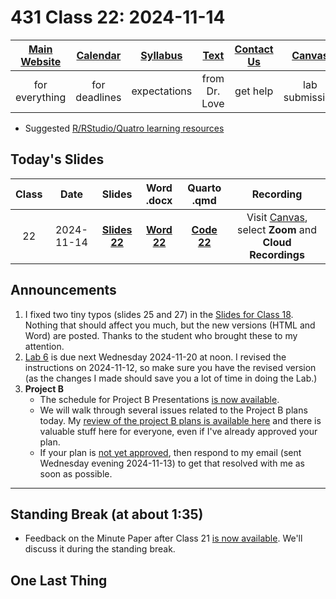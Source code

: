 # 431 Class 22: 2024-11-14

[Main Website](https://thomaselove.github.io/431-2024/) | [Calendar](https://thomaselove.github.io/431-2024/calendar.html) | [Syllabus](https://thomaselove.github.io/431-syllabus-2024/) | [Text](https://thomaselove.github.io/431-book/) | [Contact Us](https://thomaselove.github.io/431-2024/contact.html) | [Canvas](https://canvas.case.edu) | [Data and Code](https://github.com/THOMASELOVE/431-data)
:-----------: | :--------------: | :----------: | :---------: | :-------------: | :-----------: | :------------:
for everything | for deadlines | expectations | from Dr. Love | get help | lab submission | for downloads

- Suggested [R/RStudio/Quatro learning resources](https://thomaselove.github.io/431-2024/resources.html)

## Today's Slides

Class | Date | Slides | Word .docx | Quarto .qmd | Recording
:---: | :--------: | :------: | :------: | :------: | :-------------:
22 | 2024-11-14 | **[Slides 22](https://thomaselove.github.io/431-slides-2024/class22.html)** | **[Word 22](https://thomaselove.github.io/431-slides-2024/class22w.docx)** | **[Code 22](https://github.com/THOMASELOVE/431-slides-2024/blob/main/class22.qmd)** | Visit [Canvas](https://canvas.case.edu/), select **Zoom** and **Cloud Recordings**

## Announcements

1. I fixed two tiny typos (slides 25 and 27) in the [Slides for Class 18](https://github.com/THOMASELOVE/431-classes-2024/tree/main/class18). Nothing that should affect you much, but the new versions (HTML and Word) are posted. Thanks to the student who brought these to my attention.
2. [Lab 6](https://github.com/THOMASELOVE/431-labs-2024/tree/main/lab6) is due next Wednesday 2024-11-20 at noon. I revised the instructions on 2024-11-12, so make sure you have the revised version (as the changes I made should save you a lot of time in doing the Lab.)
3. **Project B**
    - The schedule for Project B Presentations [is now available](https://github.com/THOMASELOVE/431-classes-2024/blob/main/projectB/schedule.md).
    - We will walk through several issues related to the Project B plans today. My [review of the project B plans is available here](https://github.com/THOMASELOVE/431-classes-2024/blob/main/projectB/registration.md) and there is valuable stuff here for everyone, even if I've already approved your plan.
    - If your plan is [not yet approved](https://github.com/THOMASELOVE/431-classes-2024/blob/main/projectB/registration.md), then respond to my email (sent Wednesday evening 2024-11-13) to get that resolved with me as soon as possible.

----

## Standing Break (at about 1:35)

- Feedback on the Minute Paper after Class 21 [is now available](https://bit.ly/431-2024-min-21-feedback). We'll discuss it during the standing break.

## One Last Thing


